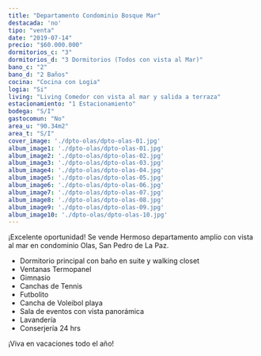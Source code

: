 ```yaml
---
title: "Departamento Condominio Bosque Mar"
destacada: 'no'
tipo: "venta"
date: "2019-07-14"
precio: "$60.000.000"
dormitorios_c: "3"
dormitorios_d: "3 Dormitorios (Todos con vista al Mar)"
bano_c: "2"
bano_d: "2 Baños"
cocina: "Cocina con Logia"
logia: "Si"
living: "Living Comedor con vista al mar y salida a terraza"
estacionamiento: "1 Estacionamiento"
bodega: "S/I"
gastocomun: "No"
area_u: "90.34m2"
area_t: "S/I"
cover_image: './dpto-olas/dpto-olas-01.jpg'
album_image1: './dpto-olas/dpto-olas-01.jpg'
album_image2: './dpto-olas/dpto-olas-02.jpg'
album_image3: './dpto-olas/dpto-olas-03.jpg'
album_image4: './dpto-olas/dpto-olas-04.jpg'
album_image5: './dpto-olas/dpto-olas-05.jpg'
album_image6: './dpto-olas/dpto-olas-06.jpg'
album_image7: './dpto-olas/dpto-olas-07.jpg'
album_image8: './dpto-olas/dpto-olas-08.jpg'
album_image9: './dpto-olas/dpto-olas-09.jpg'
album_image10: './dpto-olas/dpto-olas-10.jpg'
---
```


¡Excelente oportunidad!
Se vende Hermoso departamento amplio con vista al mar en condominio Olas, San Pedro de La Paz.

* Dormitorio principal con baño en suite y walking closet
* Ventanas Termopanel
* Gimnasio
* Canchas de Tennis
* Futbolito
* Cancha de Voleibol playa
* Sala de eventos con vista panorámica
* Lavandería
* Conserjería 24 hrs 

¡Viva en vacaciones todo el año!



